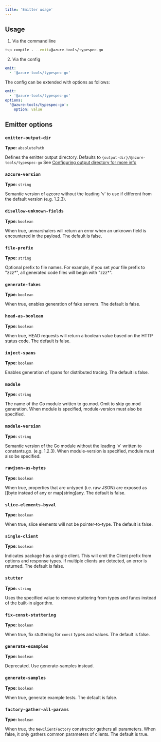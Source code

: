 ```yaml
---
title: 'Emitter usage'
---
```


## Usage

1. Via the command line

```bash
tsp compile . --emit=@azure-tools/typespec-go
```

2. Via the config

```yaml
emit:
  - '@azure-tools/typespec-go'
```

The config can be extended with options as follows:

```yaml
emit:
  - '@azure-tools/typespec-go'
options:
  '@azure-tools/typespec-go':
    option: value
```

## Emitter options

### `emitter-output-dir`

**Type:** `absolutePath`

Defines the emitter output directory. Defaults to `{output-dir}/@azure-tools/typespec-go`
See [Configuring output directory for more info](https://typespec.io/docs/handbook/configuration/configuration/#configuring-output-directory)

### `azcore-version`

**Type:** `string`

Semantic version of azcore without the leading 'v' to use if different from the default version (e.g. 1.2.3).

### `disallow-unknown-fields`

**Type:** `boolean`

When true, unmarshalers will return an error when an unknown field is encountered in the payload. The default is false.

### `file-prefix`

**Type:** `string`

Optional prefix to file names. For example, if you set your file prefix to "zzz*", all generated code files will begin with "zzz*".

### `generate-fakes`

**Type:** `boolean`

When true, enables generation of fake servers. The default is false.

### `head-as-boolean`

**Type:** `boolean`

When true, HEAD requests will return a boolean value based on the HTTP status code. The default is false.

### `inject-spans`

**Type:** `boolean`

Enables generation of spans for distributed tracing. The default is false.

### `module`

**Type:** `string`

The name of the Go module written to go.mod. Omit to skip go.mod generation. When module is specified, module-version must also be specified.

### `module-version`

**Type:** `string`

Semantic version of the Go module without the leading 'v' written to constants.go. (e.g. 1.2.3). When module-version is specified, module must also be specified.

### `rawjson-as-bytes`

**Type:** `boolean`

When true, properties that are untyped (i.e. raw JSON) are exposed as []byte instead of any or map[string]any. The default is false.

### `slice-elements-byval`

**Type:** `boolean`

When true, slice elements will not be pointer-to-type. The default is false.

### `single-client`

**Type:** `boolean`

Indicates package has a single client. This will omit the Client prefix from options and response types. If multiple clients are detected, an error is returned. The default is false.

### `stutter`

**Type:** `string`

Uses the specified value to remove stuttering from types and funcs instead of the built-in algorithm.

### `fix-const-stuttering`

**Type:** `boolean`

When true, fix stuttering for `const` types and values. The default is false.

### `generate-examples`

**Type:** `boolean`

Deprecated. Use generate-samples instead.

### `generate-samples`

**Type:** `boolean`

When true, generate example tests. The default is false.

### `factory-gather-all-params`

**Type:** `boolean`

When true, the `NewClientFactory` constructor gathers all parameters. When false, it only gathers common parameters of clients. The default is true.
